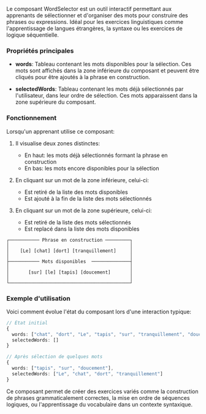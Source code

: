Le composant WordSelector est un outil interactif permettant aux apprenants de sélectionner et d'organiser des mots pour construire des phrases ou expressions. Idéal pour les exercices linguistiques comme l'apprentissage de langues étrangères, la syntaxe ou les exercices de logique séquentielle.

### Propriétés principales

- **words**: Tableau contenant les mots disponibles pour la sélection. Ces mots sont affichés dans la zone inférieure du composant et peuvent être cliqués pour être ajoutés à la phrase en construction.

- **selectedWords**: Tableau contenant les mots déjà sélectionnés par l'utilisateur, dans leur ordre de sélection. Ces mots apparaissent dans la zone supérieure du composant.

### Fonctionnement

Lorsqu'un apprenant utilise ce composant:

1. Il visualise deux zones distinctes:

   - En haut: les mots déjà sélectionnés formant la phrase en construction
   - En bas: les mots encore disponibles pour la sélection

2. En cliquant sur un mot de la zone inférieure, celui-ci:

   - Est retiré de la liste des mots disponibles
   - Est ajouté à la fin de la liste des mots sélectionnés

3. En cliquant sur un mot de la zone supérieure, celui-ci:
   - Est retiré de la liste des mots sélectionnés
   - Est replacé dans la liste des mots disponibles

```text
┌─────────── Phrase en construction ─────────┐
│                                            │
│    [Le] [chat] [dort] [tranquillement]     │
│                                            │
├─────────── Mots disponibles  ──────────────┤
│                                            │
│       [sur] [le] [tapis] [doucement]       │
│                                            │
└────────────────────────────────────────────┘
```

### Exemple d'utilisation

Voici comment évolue l'état du composant lors d'une interaction typique:

```typescript
// État initial
{
  words: ["chat", "dort", "Le", "tapis", "sur", "tranquillement", "doucement"],
  selectedWords: []
}

// Après sélection de quelques mots
{
  words: ["tapis", "sur", "doucement"],
  selectedWords: ["Le", "chat", "dort", "tranquillement"]
}
```

Ce composant permet de créer des exercices variés comme la construction de phrases grammaticalement correctes, la mise en ordre de séquences logiques, ou l'apprentissage du vocabulaire dans un contexte syntaxique.
